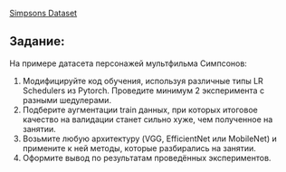 [Simpsons Dataset](https://www.kaggle.com/datasets/alexattia/the-simpsons-characters-dataset?resource=download)

## Задание:
На примере датасета персонажей мультфильма Симпсонов:

1. Модифицируйте код обучения, используя различные типы LR Schedulers из Pytorch. Проведите минимум 2 эксперимента с разными шедулерами.
2. Подберите аугментации train данных, при которых итоговое качество на валидации станет сильно хуже, чем полученное на занятии.
3. Возьмите любую архитектуру (VGG, EfficientNet или MobileNet) и примените к ней методы, которые разбирались на занятии.
4. Оформите вывод по результатам проведённых экспериментов.